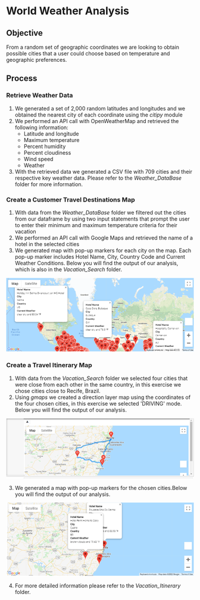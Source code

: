 # World Weather Analysis


## Objective
From a random set of geographic coordinates we are looking to obtain possible cities that a user could choose based on temperature and geographic preferences.


## Process

### Retrieve Weather Data
1. We generated a set of 2,000 random latitudes and longitudes and we obtained the nearest city of each coordinate using the *citipy* module
2. We performed an API call with OpenWeatherMap and retrieved the following information:
   - Latitude and longitude
   - Maximum temperature
   - Percent humidity
   - Percent cloudiness
   - Wind speed
   - Weather
3. With the retrieved data we generated a CSV file with 709 cities and their respective key weather data. Please refer to the *Weather_DataBase* folder for more information.


### Create a Customer Travel Destinations Map
1. With data from the *Weather_DataBase* folder we filtered out the cities from our dataframe by using two input statements that prompt the user to enter their minimum and maximum temperature criteria for their vacation
2. We performed an API call with Google Maps and retrieved the name of a hotel in the selected cities
3. We generated map with pop-up markers for each city on the map. Each pop-up marker includes Hotel Name, City, Country Code and Current Weather Conditions. Below you will find the output of our analysis, which is also in the *Vacation_Search* folder.

![](WeatherPy_vacation_map.PNG)


### Create a Travel Itinerary Map
1. With data from the *Vacation_Search* folder we selected four cities that were close from each other in the same country, in this exercise we chose cities close to Recife, Brazil.
2. Using *gmaps* we created a direction layer map using the coordinates of the four chosen cities, in this exercise we selected 'DRIVING' mode. Below you will find the output of our analysis. 

![](WeatherPy_travel_map.PNG)


3. We generated a map with pop-up markers for the chosen cities.Below you will find the output of our analysis.

![](WeatherPy_travel_map_markers.PNG)

4. For more detailed information please refer to the *Vacation_Itinerary* folder.


